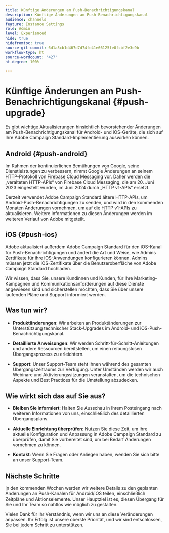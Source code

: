 ```yaml
---
title: Künftige Änderungen am Push-Benachrichtigungskanal
description: Künftige Änderungen am Push-Benachrichtigungskanal
audience: channels
feature: Instance Settings
role: Admin
level: Experienced
hide: true
hidefromtoc: true
source-git-commit: 6d1a5cb1d467d7d74fe41e66125fe0fcbf2e3d9b
workflow-type: ht
source-wordcount: '427'
ht-degree: 100%

---
```


# Künftige Änderungen am Push-Benachrichtigungskanal {#push-upgrade}

Es gibt wichtige Aktualisierungen hinsichtlich bevorstehender Änderungen am Push-Benachrichtigungskanal für Android- und iOS-Geräte, die sich auf Ihre Adobe Campaign Standard-Implementierung auswirken können.

## Android {#push-android}

Im Rahmen der kontinuierlichen Bemühungen von Google, seine Dienstleistungen zu verbessern, nimmt Google Änderungen an seinem [HTTP-Protokoll von Firebase Cloud Messaging](https://firebase.google.com/docs/cloud-messaging/http-server-ref) vor. Daher werden die „veralteten HTTP-APIs“ von Firebase Cloud Messaging, die am 20. Juni 2023 eingestellt wurden, im Juni 2024 durch „HTTP v1-APIs“ ersetzt.

Derzeit verwendet Adobe Campaign Standard ältere HTTP-APIs, um Android-Push-Benachrichtigungen zu senden, und wird in den kommenden Monaten Änderungen vornehmen, um auf die HTTP v1-APIs zu aktualisieren. Weitere Informationen zu diesen Änderungen werden im weiteren Verlauf von Adobe mitgeteilt.

## iOS {#push-ios}

Adobe aktualisiert außerdem Adobe Campaign Standard für den iOS-Kanal für Push-Benachrichtigungen und ändert die Art und Weise, wie Admins Zertifikate für ihre iOS-Anwendungen konfigurieren können. Admins müssen jetzt die iOS-Zertifikate über die Benutzeroberfläche von Adobe Campaign Standard hochladen.

Wir wissen, dass Sie, unsere Kundinnen und Kunden, für Ihre Marketing-Kampagnen und Kommunikationsanforderungen auf diese Dienste angewiesen sind und sicherstellen möchten, dass Sie über unsere laufenden Pläne und Support informiert werden.

## Was tun wir?

* **Produktänderungen**: Wir arbeiten an Produktänderungen zur Unterstützung technischer Stack-Upgrades im Android- und iOS-Push-Benachrichtigungskanal.

* **Detaillierte Anweisungen**: Wir werden Schritt-für-Schritt-Anleitungen und andere Ressourcen bereitstellen, um einen reibungslosen Übergangsprozess zu erleichtern.

* **Support**: Unser Support-Team steht Ihnen während des gesamten Übergangszeitraums zur Verfügung. Unter Umständen werden wir auch Webinare und Aktivierungssitzungen veranstalten, um die technischen Aspekte und Best Practices für die Umstellung abzudecken.

## Wie wirkt sich das auf Sie aus?

* **Bleiben Sie informiert**: Halten Sie Ausschau in Ihrem Posteingang nach weiteren Informationen von uns, einschließlich des detaillierten Übergangsplans.

* **Aktuelle Einrichtung überprüfen**: Nutzen Sie diese Zeit, um Ihre aktuelle Konfiguration und Anpassung in Adobe Campaign Standard zu überprüfen, damit Sie vorbereitet sind, um bei Bedarf Änderungen vornehmen zu können.

* **Kontakt**: Wenn Sie Fragen oder Anliegen haben, wenden Sie sich bitte an unser Support-Team.

## Nächste Schritte

In den kommenden Wochen werden wir weitere Details zu den geplanten Änderungen an Push-Kanälen für Android/iOS teilen, einschließlich Zeitpläne und Aktionselemente. Unser Hauptziel ist es, diesen Übergang für Sie und Ihr Team so nahtlos wie möglich zu gestalten.

Vielen Dank für Ihr Verständnis, wenn wir uns an diese Veränderungen anpassen. Ihr Erfolg ist unsere oberste Priorität, und wir sind entschlossen, Sie bei jedem Schritt zu unterstützen.